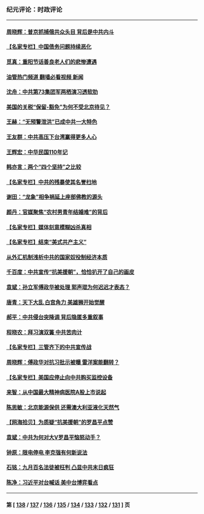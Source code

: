### 纪元评论：时政评论
---
#### [周晓辉：普京抓捕俄共众头目 背后是中共内斗](../../pages/nsc1025/n13299868.md?10130330) 
#### [【名家专栏】中国债务问题持续恶化](../../pages/nsc1025/n13299212.md?10130330) 
#### [觅真：重阳节话善良老人们的悲惨遭遇](../../pages/nsc1025/n13297908.md?10130330) 
#### [油管热门频道 翻墙必看视频 新闻](ok?10130330)
#### [沈舟：中共第73集团军两栖演习透软肋](../../pages/nsc1025/n13297907.md?10130330) 
#### [美国的关税“保留-豁免”为何不受北京待见？](../../pages/nsc1025/n13298215.md?10130330) 
#### [王赫：“无预警泄洪”已成中共一大特色](../../pages/nsc1025/n13298064.md?10130330) 
#### [王友群：中共高压下台湾赢得更多人心](../../pages/nsc1025/n13297750.md?10130330) 
#### [王辉宏：中华民国110年记](../../pages/nsc1025/n13297581.md?10130330) 
#### [韩亦言：两个“四个坚持”之比较](../../pages/nsc1025/n13297540.md?10130330) 
#### [【名家专栏】中共的残暴使其名誉扫地](../../pages/nsc1025/n13296946.md?10130330) 
#### [谢田：“龙象”相争祸延上座部佛教的源头](../../pages/nsc1025/n13297463.md?10130330) 
#### [颜丹：官媒聚焦“农村男青年结婚难”的背后](../../pages/nsc1025/n13297416.md?10130330) 
#### [【名家专栏】媒体刻意模糊凶杀真相](../../pages/nsc1025/n13296989.md?10130330) 
#### [【名家专栏】结束“美式共产主义”](../../pages/nsc1025/n13297144.md?10130330) 
#### [从外汇机制浅析中共的国家奴役制经济本质](../../pages/nsc1025/n13296572.md?10130330) 
#### [千百度：中共宣传“抗美援朝”，恰恰扒开了自己的画皮](../../pages/nsc1025/n13296347.md?10130330) 
#### [袁斌：孙立军傅政华被处理 郭声琨为何迟迟才表态？](../../pages/nsc1025/n13295563.md?10130330) 
#### [唐青：天下大乱 白宫角力 美雄狮开始觉醒](../../pages/nsc1025/n13295290.md?10130330) 
#### [郝平：中共侵台突降调 背后隐匿多重叙事](../../pages/nsc1025/n13295148.md?10130330) 
#### [程晓农：拜习演双簧 中共苦肉计](../../pages/nsc1025/n13295116.md?10130330) 
#### [【名家专栏】三管齐下的中共宣传战](../../pages/nsc1025/n13294663.md?10130330) 
#### [周晓辉：傅政华对抗习批示被曝 雷洋案能翻转？](../../pages/nsc1025/n13294995.md?10130330) 
#### [【名家专栏】美国应停止向中共购买监控设备](../../pages/nsc1025/n13294833.md?10130330) 
#### [来智：从中国最大精神病医院A股上市说起](../../pages/nsc1025/n13294128.md?10130330) 
#### [陈思敏：北京能源保供 还需澳大利亚液化天然气](../../pages/nsc1025/n13293951.md?10130330) 
#### [【网海拾贝】为质疑“抗美援朝”的罗昌平点赞](../../pages/nsc1025/n13293902.md?10130330) 
#### [袁斌：中共为何对大V罗昌平恼怒动手？](../../pages/nsc1025/n13293855.md?10130330) 
#### [钟原：限电停电 李克强有何新说法](../../pages/nsc1025/n13293760.md?10130330) 
#### [石铭：九月百名法徒被枉判 凸显中共末日疯狂](../../pages/nsc1025/n13293794.md?10130330) 
#### [陈净：习近平对台喊话 美中台博弈看点](../../pages/nsc1025/n13293276.md?10130330) 

---
#### 第 [ [138](./138.md?10130330) / [137](./137.md?10130330) / [136](./136.md?10130330) / [135](./135.md?10130330) / [134](./134.md?10130330) / [133](./133.md?10130330) / [132](./132.md?10130330) / [131](./131.md?10130330) ] 页
